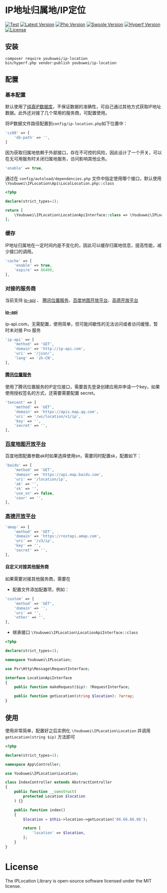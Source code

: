 # IP地址归属地/IP定位

[![Test](https://github.com/youbuwei/ip-location/actions/workflows/test.yml/badge.svg)](https://github.com/youbuwei/ip-location/actions/workflows/test.yml)
[![Latest Version](https://img.shields.io/packagist/v/youbuwei/ip-location.svg)](https://packagist.org/packages/youbuwei/ip-location)
[![Php Version](https://img.shields.io/badge/php-%3E=8.0-brightgreen.svg?maxAge=2592000)](https://www.php.net)
[![Swoole Version](https://img.shields.io/badge/swoole-%3E=4.8-brightgreen.svg?maxAge=2592000)](https://github.com/swoole/swoole-src)
[![Hyperf Version](https://img.shields.io/badge/Hyperf-%3E=3.0-brightgreen.svg?maxAge=2592000)](https://github.com/hyperf/hyperf)
[![License](https://img.shields.io/github/license/youbuwei/ip-location.svg?maxAge=2592000)](https://github.com/youbuwei/ip-location/blob/master/LICENSE)

## 安装
```
composer require youbuwei/ip-location
bin/hyperf.php vendor:publish youbuwei/ip-location
```

## 配置

### 基本配置
默认使用了[纯真IP数据库](https://github.com/youbuwei/ip-location/releases/download/0.1.0/ip.txt)，不保证数据的准确性，可自己通过其他方式获取IP地址数据。此外还对接了几个常用的服务商，可配置使用。

将IP数据文件路径配置到`config/ip-location.php`如下位置中：
```php
'cz88' => [
    'db-path' => '',
]
```

因为获取归属地依赖于外部接口，存在不可控的风险，因此设计了一个开关，可以在无可用服务时关闭归属地服务，访问影响其他业务。
```php
'enable' => true,
```

通过在 ```config/autoload/dependencies.php``` 文件中指定使用哪个接口，默认使用 ```\Youbuwei\IPLocation\Api\LocalLocation.php::class```
```php
<?php

declare(strict_types=1);

return [
    \Youbuwei\IPLocation\LocationApiInterface::class => \Youbuwei\IPLocation\Api\TencentLocation::class,
];
```

### 缓存
IP地址归属地在一定时间内是不变化的，因此可以缓存归属地信息，提高性能，减少接口的调用。
```php
'cache' => [
    'enable' => true,
    'expire' => 86400,
],
```

### 对接的服务商
当前支持 [ip-api](https://ip-api.com/) 、 [腾讯位置服务](https://lbs.qq.com/)、[百度地图开放平台](https://lbs.baidu.com/)、[高德开放平台](https://lbs.amap.com/)

#### [ip-api](https://ip-api.com/)
ip-api.com，无需配置，使用简单，但可能间歇性的无法访问或者访问缓慢，暂时未对接 Pro 服务
```php
'ip-api' => [
    'method' => 'GET',
    'domain' => 'http://ip-api.com',
    'uri' => '/json/',
    'lang' => 'zh-CN',
],
```

#### [腾讯位置服务](https://lbs.qq.com/)
使用了腾讯位置服务的IP定位接口，需要首先登录创建应用并申请一个key，如果使用授权签名的方式，还需要需要配置 secret。
```php
'tencent' => [
    'method' => 'GET',
    'domain' => 'https://apis.map.qq.com',
    'uri' => '/ws/location/v1/ip',
    'key' => '',
    'secret' => '',
],
```

### [百度地图开放平台](https://lbs.baidu.com/)
百度地图配置参数ak时如果选择使用sn，需要同时配置sk，配置如下：
```php
'baidu' => [
    'method' => 'GET',
    'domain' => 'https://api.map.baidu.com',
    'uri' => '/location/ip',
    'ak' => '',
    'sk' => '',
    'use_sn' => false,
    'coor' => '',
],
```

### [高德开放平台](https://lbs.amap.com/)
```php
'amap' => [
    'method' => 'GET',
    'domain' => 'https://restapi.amap.com',
    'uri' => '/v3/ip',
    'key' => '',
    'secret' => '',
],
```

#### 自定义对接其他服务商
如果需要对接其他服务商，需要在
- 配置文件添加配置项，例如：
```php
'custom' => [
    'method' => 'GET',
    'domain' => '',
    'uri' => '',
    'other' => '',
],
```

- 继承接口 ```\Youbuwei\IPLocation\LocationApiInterface::class```
```php
<?php

declare(strict_types=1);

namespace Youbuwei\IPLocation;

use Psr\Http\Message\RequestInterface;

interface LocationApiInterface
{
    public function makeRequest($ip): ?RequestInterface;

    public function getLocation(string $location): ?array;
}
```

## 使用
使用非常简单，配置好之后实例化 ```\Youbuwei\IPLocation\Location``` 并调用 ```getLocation(string $ip)``` 方法即可
```php
<?php

declare(strict_types=1);

namespace App\Controller;

use Youbuwei\IPLocation\Location;

class IndexController extends AbstractController
{
    public function __construct(
        protected Location $location
    ) {}

    public function index()
    {
        $location = $this->location->getLocation('66.66.66.66');

        return [
            'location' => $location,
        ];
    }
}
```

# License

The IPLocation Library is open-source software licensed under the MIT license.